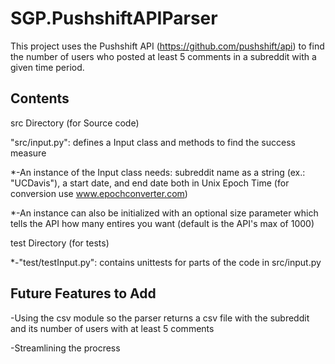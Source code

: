 # SGP.PushshiftAPIParser
This project uses the Pushshift API (https://github.com/pushshift/api) to find the number of users who posted at least 5 comments in a subreddit with a given time period.

## Contents
src Directory (for Source code)

"src/input.py": defines a Input class and methods to find the success measure
  
  *-An instance of the Input class needs: subreddit name as a string (ex.: "UCDavis"), a start date, and end date both in Unix Epoch Time (for conversion use www.epochconverter.com)
  
  *-An instance can also be initialized with an optional size parameter which tells the API how many entires you want (default is the API's max of 1000)
  
test Directory (for tests)

  *-"test/testInput.py": contains unittests for parts of the code in src/input.py

## Future Features to Add
-Using the csv module so the parser returns a csv file with the subreddit and its number of users with at least 5 comments

-Streamlining the procress

